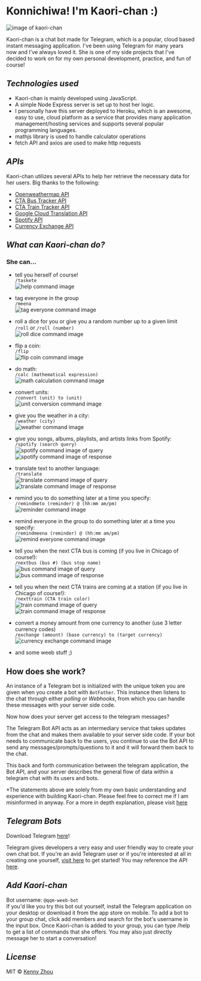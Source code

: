 # Konnichiwa! I'm Kaori-chan :)
![image of kaori-chan](https://s3.amazonaws.com/kenford/kaori.jpg)

Kaori-chan is a chat bot made for Telegram, which is a popular, cloud based instant messaging application. I've been using Telegram for many years now and I've always loved it. She is one of my side projects that I've decided to work on for my own personal development, practice, and fun of course!

## *Technologies used*
* Kaori-chan is mainly developed using JavaScript. 
* A simple Node Express server is set up to host her logic. 
* I personally have this server deployed to Heroku, which is an awesome, easy to use, cloud platform as a service that provides many application management/hosting services and supports several popular programming languages.
* mathjs library is used to handle calculator operations
* fetch API and axios are used to make http requests

## *APIs*
Kaori-chan utilizes several APIs to help her retrieve the necessary data for her users. 
Big thanks to the following:

* [Openweathermap API](https://openweathermap.org/api) 
* [CTA Bus Tracker API](https://www.transitchicago.com/developers/bustracker/)
* [CTA Train Tracker API](https://www.transitchicago.com/developers/ttdocs/)
* [Google Cloud Translation API](https://cloud.google.com/translate/docs/apis)
* [Spotify API](https://developer.spotify.com/documentation/web-api/)
* [Currency Exchange API](https://exchangeratesapi.io/)

## *What can Kaori-chan do?*

### She can...

* tell you herself of course!  
`/taskete`  
![help command image](https://github.com/Kenford20/my-telegram-bot/blob/master/images/taskete.PNG)

* tag everyone in the group  
`/meena`  
![tag everyone command image](https://github.com/Kenford20/my-telegram-bot/blob/master/images/meena.PNG)

* roll a dice for you or give you a random number up to a given limit   
`/roll` or `/roll (number)`  
![roll dice command image](https://github.com/Kenford20/my-telegram-bot/blob/master/images/roll.PNG)

* flip a coin:  
`/flip`  
![flip coin command image](https://github.com/Kenford20/my-telegram-bot/blob/master/images/flip.PNG)
  
* do math:  
`/calc (mathematical expression)`  
![math calculation command image](https://github.com/Kenford20/my-telegram-bot/blob/master/images/calc.PNG)
  
* convert units:  
`/convert (unit) to (unit)`  
![unit conversion command image](https://github.com/Kenford20/my-telegram-bot/blob/master/images/convert.PNG)
  
* give you the weather in a city:  
`/weather (city)`  
![weather command image](https://github.com/Kenford20/my-telegram-bot/blob/master/images/weather.PNG)
  
* give you songs, albums, playlists, and artists links from Spotify:  
`/spotify (search query)`  
![spotify command image of query](https://github.com/Kenford20/my-telegram-bot/blob/master/images/spotify.PNG)  
![spotify command image of response](https://github.com/Kenford20/my-telegram-bot/blob/master/images/spotify2.PNG)
  
* translate text to another language:  
`/translate`  
![translate command image of query](https://github.com/Kenford20/my-telegram-bot/blob/master/images/translate.PNG)  
![translate command image of response](https://github.com/Kenford20/my-telegram-bot/blob/master/images/translate2.PNG)

* remind you to do something later at a time you specify:  
`/remindmeto (reminder) @ (hh:mm am/pm)`  
![reminder command image](https://github.com/Kenford20/my-telegram-bot/blob/master/images/remindmeto.PNG)

* remind everyone in the group to do something later at a time you specify:  
`/remindmeena (reminder) @ (hh:mm am/pm)`  
![remind everyone command image](https://github.com/Kenford20/my-telegram-bot/blob/master/images/remindmeena.PNG)
  
* tell you when the next CTA bus is coming (if you live in Chicago of course!):  
`/nextbus (bus #) (bus stop name)`  
![bus command image of query](https://github.com/Kenford20/my-telegram-bot/blob/master/images/nextbus.PNG)  
![bus command image of response](https://github.com/Kenford20/my-telegram-bot/blob/master/images/nextbus2.PNG)

* tell you when the next CTA trains are coming at a station (if you live in Chicago of course!):  
`/nexttrain (CTA train color)`  
![train command image of query](https://github.com/Kenford20/my-telegram-bot/blob/master/images/nexttrain.PNG)  
![train command image of response](https://github.com/Kenford20/my-telegram-bot/blob/master/images/nexttrain2.PNG)

* convert a money amount from one currency to another (use 3 letter currency codes)  
`/exchange (amount) (base currency) to (target currency)`  
![currency exchange command image](https://github.com/Kenford20/my-telegram-bot/blob/master/images/exchange.PNG)
  
* and some weeb stuff ;)

## How does she work?
An instance of a Telegram bot is initialized with the unique token you are given when you create a bot with `BotFather`. This instance then listens to the chat through either *polling* or *Webhooks*, from which you can handle these messages with your server side code. 

Now how does your server get access to the telegram messages? 

The Telegram Bot API acts as an intermediary service that takes updates from the chat and makes them available to your server side code. If your bot needs to communicate back to the users, you continue to use the Bot API to send any messages/prompts/questions to it and it will forward them back to the chat.

This back and forth communication between the telegram application, the Bot API, and your server describes the general flow of data within a telegram chat with its users and bots. 

\*The statements above are solely from my own basic understanding and experience with building Kaori-chan. 
Please feel free to correct me if I am misinformed in anyway.
For a more in depth explanation, please visit [here](https://core.telegram.org/bots "Telegram Bots Page")

## *Telegram Bots*
Download Telegram [here](https://desktop.telegram.org/ "Telegram Download")!

Telegram gives developers a very easy and user friendly way to create your own chat bot. If you're an avid Telegram user or if you're interested at all in creating one yourself, [visit here](https://core.telegram.org/bots "Telegram Bots Page") to get started! You may reference the API [here](https://core.telegram.org/bots/api "Telegram Bots API").

## *Add Kaori-chan*
Bot username: `@qqm-weeb-bot`  
If you'd like you try this bot out yourself, install the Telegram application on your desktop or download it from the app store on mobile. To add a bot to your group chat, click add members and search for the bot's username in the input box. Once Kaori-chan is added to your group, you can type /help to get a list of commands that she offers. You may also just directly message her to start a conversation!

## *License*
MIT © [Kenny Zhou](https://github.com/Kenford20/my-telegram-bot/blob/master/LICENSE.md)
